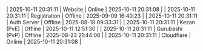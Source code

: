 | 2025-10-11 20:31:11 | Website | Online | 2025-10-11 20:31:08 |
| 2025-10-11 20:31:11 | Registration | Offline | 2025-09-09 16:40:23 |
| 2025-10-11 20:31:11 | Auth Server | Offline | 2025-08-18 09:33:31 |
| 2025-10-11 20:31:11 | Kezan (PvE) | Offline | 2025-10-11 12:51:30 |
| 2025-10-11 20:31:11 | Gurubashi (PvP) | Offline | 2025-08-23 21:44:06 |
| 2025-10-11 20:31:11 | Cloudflare | Online | 2025-10-11 20:31:08 |
